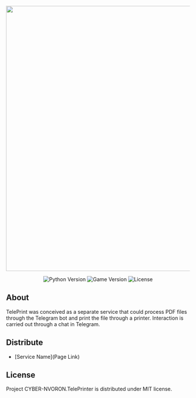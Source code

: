 <p align="center">
      <img src="https://i.ibb.co/bsLXKDP/images.jpg" width="726">
</p>

<p align="center">
   <img src="https://img.shields.io/badge/Python_Version-3.10-8A2BE2" alt="Python Version">
   <img src="https://img.shields.io/badge/Version-v1.0-blue" alt="Game Version">
   <img src="https://img.shields.io/badge/License-MIT-success" alt="License">
</p>

## About

TelePrint was conceived as a separate service that could process PDF files through the Telegram bot and print the file through a printer. Interaction is carried out through a chat in Telegram.

## Distribute

- [Service Name](Page Link)

## License

Project CYBER-NVORON.TelePrinter is distributed under MIT license.
